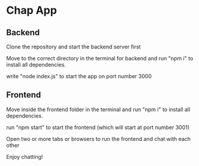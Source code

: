 
<h1>Chap App</h1>
<h2>Backend</h2>
<p>Clone the repository and start the backend server first</p>
<p>Move to the correct directory in the terminal for backend and run "npm i" to install all dependencies.
<p>write "node index.js" to start the app on port number 3000</p>

<h2>Frontend</h2>
<p>Move inside the frontend folder in the terminal and run "npm i" to install all dependencies.</p>
<p>run "npm start" to start the frontend (which will start at port number 3001)</p>
<p>Open two or more tabs or browsers to run the frontend and chat with each other</p>
<p>Enjoy chatting!</p>
